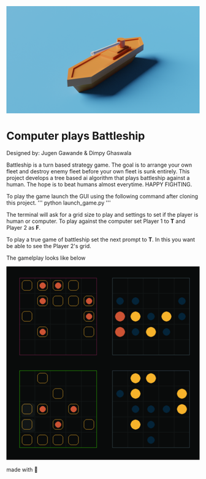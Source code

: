 ![plot](/Assets/battleship.png)
# Computer plays Battleship

Designed by: Jugen Gawande & Dimpy Ghaswala

Battleship is a turn based strategy game. The goal is to arrange your own fleet and destroy enemy fleet before your own fleet is sunk entirely. 
This project develops a tree based ai algorithm that plays battleship against a human. The hope is to beat humans almost everytime. HAPPY FIGHTING.

To play the game launch the GUI using the following command after cloning this project.
'''
python launch_game.py
'''

The terminal will ask for a grid size to play and settings to set if the player is human or computer.
To play against the computer set Player 1 to <b>T</b> and Player 2 as <b>F</b>. 

To play a true game of battleship set the next prompt to <b>T</b>. In this you want be able to see the Player 2's grid.

The gamelplay looks like below

![plot](/Assets/gameplay_1.png)



made with 🧠
